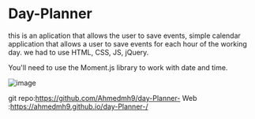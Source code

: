 # Day-Planner
this is an aplication that allows the user to save events,
simple calendar application that allows a user to save events for each hour of the working day.
we had to use
HTML,
CSS,
JS,
jQuery.

You'll need to use the Moment.js library to work with date and time.



![image](https://user-images.githubusercontent.com/78032515/126586136-161e9e94-5496-4ff0-af78-9fd2182ec6aa.png)

git repo:https://github.com/Ahmedmh9/day-Planner-
Web :https://ahmedmh9.github.io/day-Planner-/
